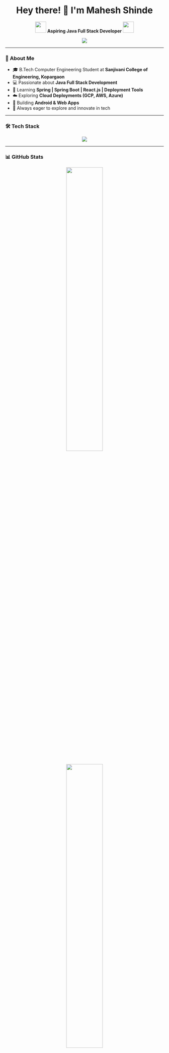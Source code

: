 <h1 align="center">Hey there! 👋 I'm Mahesh Shinde</h1>

<p align="center">
  <img src="https://media.giphy.com/media/hvRJCLFzcasrR4ia7z/giphy.gif" width="35">
  <b>Aspiring Java Full Stack Developer</b>
  <img src="https://media.giphy.com/media/hvRJCLFzcasrR4ia7z/giphy.gif" width="35">
</p>

<p align="center">
  <img src="https://capsule-render.vercel.app/api?type=rect&color=gradient&text=Java%20Full%20Stack%20Developer%20🚀&fontSize=30&fontColor=white&animation=twinkling&desc=Spring%20Boot%20%7C%20React%20JS%0A%7C%0ACloud%20%7C%20Deployment%20Tools&descSize=15&descAlignY=70" />
</p>

---

### 🌟 **About Me**
- 🎓 B.Tech Computer Engineering Student at **Sanjivani College of Engineering, Kopargaon**  
- 💻 Passionate about **Java Full Stack Development**  
- 🚀 Learning **Spring | Spring Boot | React.js | Deployment Tools**  
- ☁️ Exploring **Cloud Deployments (GCP, AWS, Azure)**  
- 🌱 Building **Android & Web Apps**  
- 🎯 Always eager to explore and innovate in tech  

---

### 🛠️ **Tech Stack**
<p align="center">
  <img src="https://skillicons.dev/icons?i=java,spring,hibernate,react,html,css,js,bootstrap,git,github,mysql,postgres,aws,gcp,cpp" />
</p>

---

### 📊 **GitHub Stats**
<p align="center">
  <img src="https://github-readme-stats.vercel.app/api?username=coder-mahi&show_icons=true&theme=radical" width="48%" />
  <br><br>
  <img src="https://github-readme-streak-stats.herokuapp.com/?user=coder-mahi&theme=radical" width="48%" />
</p>

---

### 🔥 **Top Repositories**
<p align="center">
  <a href="https://github.com/coder-mahi/fullstack-instagram-clone">
    <img src="https://github-readme-stats.vercel.app/api/pin/?username=coder-mahi&repo=fullstack-instagram-clone&theme=radical" />
  </a>
  <br>
  <a href="https://github.com/coder-mahi/SanjivaniMentorMeet3">
    <img src="https://github-readme-stats.vercel.app/api/pin/?username=coder-mahi&repo=SanjivaniMentorMeet3&theme=radical" />
  </a>
    <br>

  <a href="https://github.com/coder-mahi/Portfolio2.0">
    <img src="https://github-readme-stats.vercel.app/api/pin/?username=coder-mahi&repo=Portfolio2.0&theme=radical" />
  </a>
    <br>

  <a href="https://github.com/coder-mahi/movie_ticket_reservation_system_AdvancedJava">
    <img src="https://github-readme-stats.vercel.app/api/pin/?username=coder-mahi&repo=movie_ticket_reservation_system_AdvancedJava&theme=radical" />
  </a>
    <br>

  <a href="https://github.com/coder-mahi/SCOE_CSE_Sem_3/tree/main/CEP/task-tracker">
    <img src="https://github-readme-stats.vercel.app/api/pin/?username=coder-mahi&repo=SCOE_CSE_Sem_3&theme=radical" />
  </a>
  
</p>

---

### 🚀 **Projects & Contributions**
#### 📱 **Student Mentoring Application (Android App)**
- **Tech Stack:** Java, XML, PHP, Retrofit, SQLite  
- **Features:**
  - 🎯 Admin can manage batches and mentors  
  - 👨‍🏫 Mentors can update and delete student details  
  - 📋 Students can view their mentor & details  
  - 🔐 Secure login system  

#### 🌍 **Personal Portfolio Website**
- **Tech Stack:** React.js, Bootstrap, Netlify  
- **Features:** Showcasing projects, skills, and contact form  

#### 🎵 **YouTube to MP3 Converter App**
- **Tech Stack:** Android (Java), APIs  
- **Features:** Converts YouTube videos to MP3 format
 
#### 🚀 **Task-Tracker (Web Application)**
- **Tech Stack:** React.js, MongoDB, jspdf, Axios, OAuth2  
- **Features:** Innovative Task Management Application wth advanced features

📌 Check out all my projects **[here](https://github.com/coder-mahi?tab=repositories)**!

---

### ⚡ **Fun GIFs Because Why Not?**
<p align="center">
  <img src="https://media.giphy.com/media/3o7aD2saalBwwftBIY/giphy.gif" width="200" height="150" />
  <img src="https://media.giphy.com/media/ZVik7pBtu9dNS/giphy.gif" width="200" height="150" />
  <img src="https://media.giphy.com/media/qgQUggAC3Pfv687qPC/giphy.gif" width="200" height="150" />
</p>

---

### 📫 **Let's Connect**
<p align="center">
  <a href="https://www.linkedin.com/in/mahesh-shinde-0a666b23b">
    <img src="https://img.shields.io/badge/LinkedIn-%230077B5.svg?&style=for-the-badge&logo=linkedin&logoColor=white" />
  </a>
  <a href="https://shindemaheshportfolio.netlify.app">
    <img src="https://img.shields.io/badge/Portfolio-%2312100E.svg?&style=for-the-badge&logo=vercel&logoColor=white" />
  </a>
  <a href="mailto:contact.maheshshinde2112@gmail.com">
    <img src="https://img.shields.io/badge/Email-%23D14836.svg?&style=for-the-badge&logo=gmail&logoColor=white" />
  </a>
</p>

---

🚀 *Keep Learning, Keep Building!* 🚀
